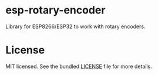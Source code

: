 esp-rotary-encoder
==================
Library for ESP8266/ESP32 to work with rotary encoders.

License
=======
MIT licensed. See the bundled [LICENSE](https://github.com/maximkulkin/esp-rotary-encoder/blob/master/LICENSE) file for more details.
